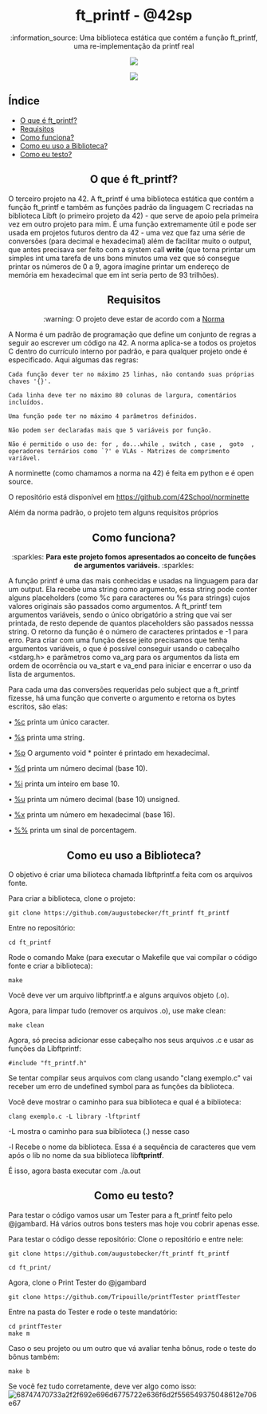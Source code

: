 <h1 align="center"> ft_printf - @42sp </h1>

<p align="center">:information_source: Uma biblioteca estática que contém a função ft_printf, uma re-implementação da printf real </p>

<p align="center"><a href="https://www.42sp.org.br/" target="_blank"><img src="https://img.shields.io/static/v1?label=&message=SP&color=000&style=for-the-badge&logo=42""></a></p>

<p align="center"><a href="https://github.com/augustobecker/ft_printf/edit/main/README.md"><img src="https://img.shields.io/badge/available%20in-EN-blue"></a></p>

## Índice

* [O que é ft_printf?](#o-que-e-ft_printf)
* [Requisitos](#requisitos)
* [Como funciona?](#como-funciona)
* [Como eu uso a Biblioteca?](#como-eu-uso-a-biblioteca)
* [Como eu testo?](#como-eu-testo)

<h2 align="center" id="o-que-e-ft_printf"> O que é ft_printf? </h2>

O terceiro projeto na 42. A ft_printf é uma biblioteca estática que contém a função ft_printf e também as funções padrão da linguagem C recriadas na biblioteca Libft (o primeiro projeto da 42) - que serve de apoio pela primeira vez em outro projeto para mim. É uma função extremamente útil e pode ser usada em projetos futuros dentro da 42 - uma vez que faz uma série de conversões (para decimal e hexadecimal) além de facilitar muito o output, que antes precisava ser feito com a system call <strong>write</strong> (que torna printar um simples int uma tarefa de uns bons minutos uma vez que só consegue printar os números de 0 a 9, agora imagine printar um endereço de memória em hexadecimal que em int seria perto de 93 trilhões).

<h2 align="center" id="requisitos"> Requisitos </h2>

<p  align="center"> :warning: O projeto deve estar de acordo com a <a href="https://github.com/42School/norminette/blob/master/pdf/pt_br.norm.pdf" target="blank">Norma</a> </p>
A Norma é um padrão de programação que define um conjunto de regras a seguir ao escrever um código na 42. A norma aplica-se a todos os projetos C dentro do currículo interno por padrão, e para qualquer projeto onde é especificado. Aqui algumas das regras:

    Cada função dever ter no máximo 25 linhas, não contando suas próprias chaves '{}'.
    
    Cada linha deve ter no máximo 80 colunas de largura, comentários incluídos.
    
    Uma função pode ter no máximo 4 parâmetros definidos.
   
    Não podem ser declaradas mais que 5 variáveis por função.
    
    Não é permitido o uso de: for , do...while , switch , case ,  goto  ,
    operadores ternários como `?' e VLAs - Matrizes de comprimento variável.
  A norminette (como chamamos a norma na 42) é feita em python e é open source.
  
  O repositório está disponível em https://github.com/42School/norminette
  
  Além da norma padrão, o projeto tem alguns requisitos próprios
  
    
<h2 align="center" id="como-funciona"> Como funciona? </h2>

<p align="center"> :sparkles: <strong>Para este projeto fomos apresentados ao conceito de funções de argumentos variáveis.</strong> :sparkles:</p>

A função printf é uma das mais conhecidas e usadas na linguagem para dar um output. Ela recebe uma string como argumento, essa string pode conter alguns placeholders (como %c para caracteres ou %s para strings) cujos valores originais são passados como argumentos. A ft_printf tem argumentos variáveis, sendo o único obrigatório a string que vai ser printada, de resto depende de quantos placeholders são passados nesssa string. O retorno da função é o número de caracteres printados e -1 para erro. Para criar com uma função desse jeito precisamos que tenha argumentos variáveis, o que é possível conseguir usando o cabeçalho <stdarg.h> e parâmetros como va_arg para os argumentos da lista em ordem de ocorrência ou va_start e va_end para iniciar e encerrar o uso da lista de argumentos.
    
Para cada uma das conversões requeridas pelo subject que a ft_printf fizesse, há uma função que converte o argumento e retorna os bytes escritos, são elas:
    
• <a href="https://github.com/augustobecker/ft_printf/blob/main/printf/ft_argument_c.c">%c</a> printa um único caracter.
    
• <a href="https://github.com/augustobecker/ft_printf/blob/main/printf/ft_argument_s.c">%s</a> printa uma string.
    
• <a href="https://github.com/augustobecker/ft_printf/blob/main/printf/ft_argument_p.c">%p</a> O argumento void * pointer é printado em hexadecimal.
    
• <a href="https://github.com/augustobecker/ft_printf/blob/main/printf/ft_arguments_d_i.c">%d</a> printa um número decimal (base 10).
    
• <a href="https://github.com/augustobecker/ft_printf/blob/main/printf/ft_arguments_d_i.c">%i</a> printa um inteiro em base 10.
    
• <a href="https://github.com/augustobecker/ft_printf/blob/main/printf/ft_argument_u.c">%u</a> printa um número decimal (base 10) unsigned.
    
• <a href="https://github.com/augustobecker/ft_printf/blob/main/printf/ft_arguments_x.c">%x</a> printa um número em hexadecimal (base 16).
    
• <a href="https://github.com/augustobecker/ft_printf/blob/main/printf/ft_argument_percent.c">%%</a> printa um sinal de porcentagem.
    
<h2 align="center" id="como-eu-uso-a-biblioteca"> Como eu uso a Biblioteca? </h2>
O objetivo é criar uma bilioteca chamada libftprintf.a feita com os arquivos fonte.

Para criar a biblioteca, clone o projeto:

    git clone https://github.com/augustobecker/ft_printf ft_printf
Entre no repositório:

    cd ft_printf
Rode o comando Make (para executar o Makefile que vai compilar o código fonte e criar a biblioteca):

    make

Você deve ver um arquivo libftprintf.a e alguns arquivos objeto (.o).

Agora, para limpar tudo (remover os arquivos .o), use make clean:

    make clean
Agora, só precisa adicionar esse cabeçalho nos seus arquivos .c e usar as funções da Libftprintf:

    #include "ft_printf.h"
Se tentar compilar seus arquivos com clang usando "clang exemplo.c" vai receber um erro de undefined symbol para as funções da biblioteca.

Você deve mostrar o caminho para sua biblioteca e qual é a biblioteca:

    clang exemplo.c -L library -lftprintf

-L mostra o caminho para sua biblioteca (.) nesse caso

-l Recebe o nome da biblioteca. Essa é a sequência de caracteres que vem após o lib no nome da sua biblioteca lib<strong>ftprintf</strong>.

É isso, agora basta executar com ./a.out

<h2 align="center" id="como-eu-testo"> Como eu testo? </h2>

Para testar o código vamos usar um Tester para a ft_printf feito pelo @jgambard. Há vários outros bons testers mas hoje vou cobrir apenas esse.

Para testar o código desse repositório:
Clone o repositório e entre nele:

    git clone https://github.com/augustobecker/ft_printf ft_printf
      
    cd ft_print/
 
Agora, clone o Print Tester do @jgambard
    
    git clone https://github.com/Tripouille/printfTester printfTester
Entre na pasta do Tester e rode o teste mandatório:

    cd printfTester
    make m

Caso o seu projeto ou um outro que vá avaliar tenha bônus, rode o teste do bônus também:
    
    make b
    
Se você fez tudo corretamente, deve ver algo como isso:
 ![68747470733a2f2f692e696d6775722e636f6d2f556549375048612e706e67](https://user-images.githubusercontent.com/81205527/151406246-07d3bf2b-9c63-4f00-aca9-266f2ee32034.png)


